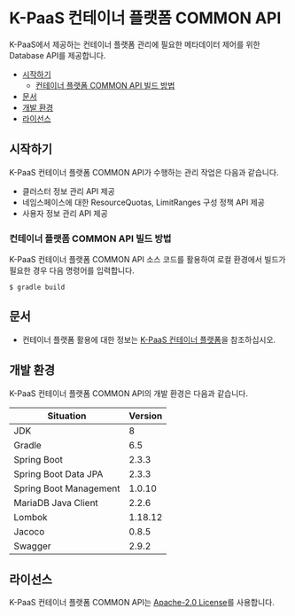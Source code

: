 # K-PaaS 컨테이너 플랫폼 COMMON API

K-PaaS에서 제공하는 컨테이너 플랫폼 관리에 필요한 메타데이터 제어를 위한 Database API를 제공합니다.

- [시작하기](#시작하기)
  - [컨테이너 플랫폼 COMMON API 빌드 방법](#컨테이너-플랫폼-COMMON-API-빌드-방법)
- [문서](#문서)
- [개발 환경](#개발-환경)
- [라이선스](#라이선스)

## 시작하기
K-PaaS 컨테이너 플랫폼 COMMON API가 수행하는 관리 작업은 다음과 같습니다.

- 클러스터 정보 관리 API 제공
- 네임스페이스에 대한 ResourceQuotas, LimitRanges 구성 정책 API 제공
- 사용자 정보 관리 API 제공


### 컨테이너 플랫폼 COMMON API 빌드 방법
K-PaaS 컨테이너 플랫폼 COMMON API 소스 코드를 활용하여 로컬 환경에서 빌드가 필요한 경우 다음 명령어를 입력합니다.
```
$ gradle build
```


## 문서
- 컨테이너 플랫폼 활용에 대한 정보는 [K-PaaS 컨테이너 플랫폼](https://github.com/K-PaaS/container-platform)을 참조하십시오.


## 개발 환경
K-PaaS 컨테이너 플랫폼 COMMON API의 개발 환경은 다음과 같습니다.

| Situation                      | Version |
| ------------------------------ | ------- |
| JDK                            | 8       |
| Gradle                         | 6.5     |
| Spring Boot                    | 2.3.3   |
| Spring Boot Data JPA           | 2.3.3   |
| Spring Boot Management         | 1.0.10  |
| MariaDB Java Client            | 2.2.6   |
| Lombok		                     | 1.18.12 |
| Jacoco		                     | 0.8.5   |
| Swagger	                       | 2.9.2   |


## 라이선스
K-PaaS 컨테이너 플랫폼 COMMON API는 [Apache-2.0 License](http://www.apache.org/licenses/LICENSE-2.0)를 사용합니다.
